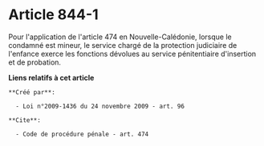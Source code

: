 # Article 844-1

Pour l'application de l'article 474 en Nouvelle-Calédonie, lorsque le condamné est mineur, le service chargé de la protection
judiciaire de l'enfance exerce les fonctions dévolues au service pénitentiaire d'insertion et de probation.

**Liens relatifs à cet article**

	**Créé par**:

	  - Loi n°2009-1436 du 24 novembre 2009 - art. 96

	**Cite**:

	  - Code de procédure pénale - art. 474
